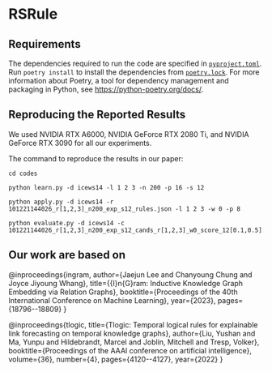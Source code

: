 # RSRule

## Requirements

The dependencies required to run the code are specified in [`pyproject.toml`](https://github.com/liu-yushan/TLogic/blob/main/pyproject.toml). Run `poetry install` to install the dependencies from [`poetry.lock`](https://github.com/liu-yushan/TLogic/blob/main/poetry.lock). For more information about Poetry, a tool for dependency management and packaging in Python, see https://python-poetry.org/docs/.

## Reproducing the Reported Results

We used NVIDIA RTX A6000, NVIDIA GeForce RTX 2080 Ti, and NVIDIA GeForce RTX 3090 for all our experiments.

The command to reproduce the results in our paper:

```
cd codes

python learn.py -d icews14 -l 1 2 3 -n 200 -p 16 -s 12

python apply.py -d icews14 -r 101221144026_r[1,2,3]_n200_exp_s12_rules.json -l 1 2 3 -w 0 -p 8

python evaluate.py -d icews14 -c 101221144026_r[1,2,3]_n200_exp_s12_cands_r[1,2,3]_w0_score_12[0.1,0.5].json
```


## Our work are based on
@inproceedings{ingram,
	author={Jaejun Lee and Chanyoung Chung and Joyce Jiyoung Whang},
	title={{I}n{G}ram: Inductive Knowledge Graph Embedding via Relation Graphs},
	booktitle={Proceedings of the 40th International Conference on Machine Learning},
	year={2023},
	pages={18796--18809}
}

@inproceedings{tlogic,
  title={Tlogic: Temporal logical rules for explainable link forecasting on temporal knowledge graphs},
  author={Liu, Yushan and Ma, Yunpu and Hildebrandt, Marcel and Joblin, Mitchell and Tresp, Volker},
  booktitle={Proceedings of the AAAI conference on artificial intelligence},
  volume={36},
  number={4},
  pages={4120--4127},
  year={2022}
}
